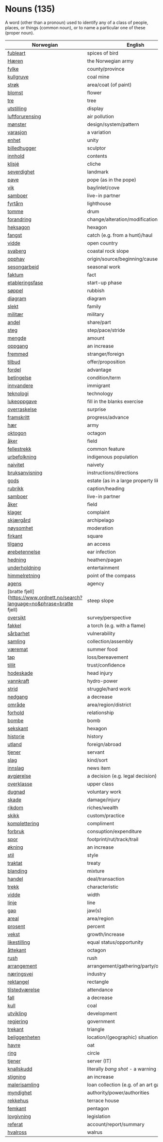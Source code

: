 # Nouns (135)

A word (other than a pronoun) used to identify any of a class of people, places, or things (common noun), or to name a particular one of these (proper noun).

| Norwegian | English | Gender |
| --- | --- | --- |
| [fubleart](https://www.ordnett.no/search?language=no&phrase=fubleart) | spices of bird | m/f |
| [Hæren](https://www.ordnett.no/search?language=no&phrase=Hæren) | the Norwegian army | m |
| [fylke](https://www.ordnett.no/search?language=no&phrase=fylke) | county/province | i |
| [kullgruve](https://www.ordnett.no/search?language=no&phrase=kullgruve) | coal mine | m |
| [strøk](https://www.ordnett.no/search?language=no&phrase=strøk) | area/coat (of paint) | i |
| [blomst](https://www.ordnett.no/search?language=no&phrase=blomst) | flower | m |
| [tre](https://www.ordnett.no/search?language=no&phrase=tre) | tree | i |
| [utstilling](https://www.ordnett.no/search?language=no&phrase=utstilling) | display | m |
| [luftforurensing](https://www.ordnett.no/search?language=no&phrase=luftforurensing) | air pollution | m |
| [mønster](https://www.ordnett.no/search?language=no&phrase=mønster) | design/system/pattern | i |
| [varasjon](https://www.ordnett.no/search?language=no&phrase=varasjon) | a variation | m |
| [enhet](https://www.ordnett.no/search?language=no&phrase=enhet) | unity | m |
| [billedhugger](https://www.ordnett.no/search?language=no&phrase=billedhugger) | sculptor | m |
| [innhold](https://www.ordnett.no/search?language=no&phrase=innhold) | contents | i |
| [klisjé](https://www.ordnett.no/search?language=no&phrase=klisjé) | cliche | m |
| [severdighet](https://www.ordnett.no/search?language=no&phrase=severdighet) | landmark | m |
| [pave](https://www.ordnett.no/search?language=no&phrase=pave) | pope (as in the pope) | m |
| [vik](https://www.ordnett.no/search?language=no&phrase=vik) | bay/inlet/cove | m |
| [samboer](https://www.ordnett.no/search?language=no&phrase=samboer) | live-in partner | m |
| [fyrtårn](https://www.ordnett.no/search?language=no&phrase=fyrtårn) | lighthouse | i |
| [tomme](https://www.ordnett.no/search?language=no&phrase=tomme) | drum | m |
| [forandring](https://www.ordnett.no/search?language=no&phrase=forandring) | change/alteration/modification | m |
| [heksagon](https://www.ordnett.no/search?language=no&phrase=heksagon) | hexagon | m |
| [fangst](https://www.ordnett.no/search?language=no&phrase=fangst) | catch (e.g. from a hunt)/haul | m |
| [vidde](https://www.ordnett.no/search?language=no&phrase=vidde) | open country | m |
| [svaberg](https://www.ordnett.no/search?language=no&phrase=svaberg) | coastal rock slope | i |
| [opphav](https://www.ordnett.no/search?language=no&phrase=opphav) | origin/source/beginning/cause | i |
| [sesongarbeid](https://www.ordnett.no/search?language=no&phrase=sesongarbeid) | seasonal work | i |
| [faktum](https://www.ordnett.no/search?language=no&phrase=faktum) | fact | i |
| [etableringsfase](https://www.ordnett.no/search?language=no&phrase=etableringsfase) | start-up phase | m |
| [søppel](https://www.ordnett.no/search?language=no&phrase=søppel) | rubbish | i |
| [diagram](https://www.ordnett.no/search?language=no&phrase=diagram) | diagram | i |
| [slekt](https://www.ordnett.no/search?language=no&phrase=slekt) | family | m |
| [militær](https://www.ordnett.no/search?language=no&phrase=militær) | military | m |
| [andel](https://www.ordnett.no/search?language=no&phrase=andel) | share/part | m |
| [steg](https://www.ordnett.no/search?language=no&phrase=steg) | step/pace/stride | i |
| [mengde](https://www.ordnett.no/search?language=no&phrase=mengde) | amount | m |
| [oppgang](https://www.ordnett.no/search?language=no&phrase=oppgang) | an increase | m |
| [fremmed](https://www.ordnett.no/search?language=no&phrase=fremmed) | stranger/foreign | m |
| [tilbud](https://www.ordnett.no/search?language=no&phrase=tilbud) | offer/proposition | i |
| [fordel](https://www.ordnett.no/search?language=no&phrase=fordel) | advantage | m |
| [betingelse](https://www.ordnett.no/search?language=no&phrase=betingelse) | condition/term | m |
| [innvandere](https://www.ordnett.no/search?language=no&phrase=innvandere) | immigrant | m |
| [teknologi](https://www.ordnett.no/search?language=no&phrase=teknologi) | technology | m |
| [lukeoppgave](https://www.ordnett.no/search?language=no&phrase=lukeoppgave) | fill in the blanks exercise | m |
| [overraskelse](https://www.ordnett.no/search?language=no&phrase=overraskelse) | surprise | m |
| [framskritt](https://www.ordnett.no/search?language=no&phrase=framskritt) | progress/advance | i |
| [hær](https://www.ordnett.no/search?language=no&phrase=hær) | army | m |
| [oktogon](https://www.ordnett.no/search?language=no&phrase=oktogon) | octagon | m |
| [åker](https://www.ordnett.no/search?language=no&phrase=åker) | field | m |
| [fellestrekk](https://www.ordnett.no/search?language=no&phrase=fellestrekk) | common feature | i |
| [urbefolkning](https://www.ordnett.no/search?language=no&phrase=urbefolkning) | indigenous population | m |
| [naivitet](https://www.ordnett.no/search?language=no&phrase=naivitet) | naivety | m |
| [bruksanvisning](https://www.ordnett.no/search?language=no&phrase=bruksanvisning) | instructions/directions | m |
| [gods](https://www.ordnett.no/search?language=no&phrase=gods) | estate (as in a large property like a farm) | m/i |
| [rubrikk](https://www.ordnett.no/search?language=no&phrase=rubrikk) | caption/heading | m |
| [samboer](https://www.ordnett.no/search?language=no&phrase=samboer) | live-in partner | m |
| [åker](https://www.ordnett.no/search?language=no&phrase=åker) | field | m |
| [klager](https://www.ordnett.no/search?language=no&phrase=klager) | complaint | m |
| [skjærgård](https://www.ordnett.no/search?language=no&phrase=skjærgård) | archipelago | m |
| [nøysomhet](https://www.ordnett.no/search?language=no&phrase=nøysomhet) | moderation | m |
| [firkant](https://www.ordnett.no/search?language=no&phrase=firkant) | square | m |
| [tilgang](https://www.ordnett.no/search?language=no&phrase=tilgang) | an access | i |
| [ørebetennelse](https://www.ordnett.no/search?language=no&phrase=ørebetennelse) | ear infection | m |
| [hedning](https://www.ordnett.no/search?language=no&phrase=hedning) | heathen/pagan | m |
| [underholdning](https://www.ordnett.no/search?language=no&phrase=underholdning) | entertainment | m |
| [himmelretning](https://www.ordnett.no/search?language=no&phrase=himmelretning) | point of the compass | m |
| [agens](https://www.ordnett.no/search?language=no&phrase=agens) | agency | m |
| [bratte fjell](https://www.ordnett.no/search?language=no&phrase=bratte fjell) | steep slope | m |
| [oversikt](https://www.ordnett.no/search?language=no&phrase=oversikt) | survey/perspective | m |
| [fakkel](https://www.ordnett.no/search?language=no&phrase=fakkel) | a torch (e.g. with a flame) | m |
| [sårbarhet](https://www.ordnett.no/search?language=no&phrase=sårbarhet) | vulnerability | m |
| [samling](https://www.ordnett.no/search?language=no&phrase=samling) | collection/assembly | m |
| [væremat](https://www.ordnett.no/search?language=no&phrase=væremat) | summer food | m |
| [tap](https://www.ordnett.no/search?language=no&phrase=tap) | loss/bereavement | i |
| [tillit](https://www.ordnett.no/search?language=no&phrase=tillit) | trust/confidence | m |
| [hodeskade](https://www.ordnett.no/search?language=no&phrase=hodeskade) | head injury | m |
| [vannkraft](https://www.ordnett.no/search?language=no&phrase=vannkraft) | hydro-power | m |
| [strid](https://www.ordnett.no/search?language=no&phrase=strid) | struggle/hard work | m |
| [nedgang](https://www.ordnett.no/search?language=no&phrase=nedgang) | a decrease | m |
| [område](https://www.ordnett.no/search?language=no&phrase=område) | area/region/district | i |
| [forhold](https://www.ordnett.no/search?language=no&phrase=forhold) | relationship | i |
| [bombe](https://www.ordnett.no/search?language=no&phrase=bombe) | bomb | m |
| [sekskant](https://www.ordnett.no/search?language=no&phrase=sekskant) | hexagon | m |
| [historie](https://www.ordnett.no/search?language=no&phrase=historie) | history | m/f |
| [utland](https://www.ordnett.no/search?language=no&phrase=utland) | foreign/abroad | m |
| [tjener](https://www.ordnett.no/search?language=no&phrase=tjener) | servant | m |
| [slag](https://www.ordnett.no/search?language=no&phrase=slag) | kind/sort | i |
| [innslag](https://www.ordnett.no/search?language=no&phrase=innslag) | news item | i |
| [avgjørelse](https://www.ordnett.no/search?language=no&phrase=avgjørelse) | a decision (e.g. legal decision) | m |
| [overklasse](https://www.ordnett.no/search?language=no&phrase=overklasse) | upper class | m |
| [dugnad](https://www.ordnett.no/search?language=no&phrase=dugnad) | voluntary work | m |
| [skade](https://www.ordnett.no/search?language=no&phrase=skade) | damage/injury | m |
| [rikdom](https://www.ordnett.no/search?language=no&phrase=rikdom) | riches/wealth | m |
| [skikk](https://www.ordnett.no/search?language=no&phrase=skikk) | custom/practice | m |
| [komplettering](https://www.ordnett.no/search?language=no&phrase=komplettering) | compliment | m |
| [forbruk](https://www.ordnett.no/search?language=no&phrase=forbruk) | consuption/expenditure | i |
| [spor](https://www.ordnett.no/search?language=no&phrase=spor) | footprint/rut/track/trail | i |
| [økning](https://www.ordnett.no/search?language=no&phrase=økning) | an increase | m |
| [stil](https://www.ordnett.no/search?language=no&phrase=stil) | style | m |
| [traktat](https://www.ordnett.no/search?language=no&phrase=traktat) | treaty | m |
| [blanding](https://www.ordnett.no/search?language=no&phrase=blanding) | mixture | m |
| [handel](https://www.ordnett.no/search?language=no&phrase=handel) | deal/transaction | m |
| [trekk](https://www.ordnett.no/search?language=no&phrase=trekk) | characteristic | i |
| [vidde](https://www.ordnett.no/search?language=no&phrase=vidde) | width | m/f |
| [linje](https://www.ordnett.no/search?language=no&phrase=linje) | line | m |
| [gap](https://www.ordnett.no/search?language=no&phrase=gap) | jaw(s) | m |
| [areal](https://www.ordnett.no/search?language=no&phrase=areal) | area/region | i |
| [prosent](https://www.ordnett.no/search?language=no&phrase=prosent) | percent | m |
| [vekst](https://www.ordnett.no/search?language=no&phrase=vekst) | growth/increase | m |
| [likestilling](https://www.ordnett.no/search?language=no&phrase=likestilling) | equal status/opportunity | m |
| [åttekant](https://www.ordnett.no/search?language=no&phrase=åttekant) | octagon | m |
| [rush](https://www.ordnett.no/search?language=no&phrase=rush) | rush | i |
| [arrangement](https://www.ordnett.no/search?language=no&phrase=arrangement) | arrangement/gathering/party/organisation | i |
| [næringsvei](https://www.ordnett.no/search?language=no&phrase=næringsvei) | industry | m |
| [rektangel](https://www.ordnett.no/search?language=no&phrase=rektangel) | rectangle | i |
| [tilstedværelse](https://www.ordnett.no/search?language=no&phrase=tilstedværelse) | attendance | i |
| [fall](https://www.ordnett.no/search?language=no&phrase=fall) | a decrease | i |
| [kull](https://www.ordnett.no/search?language=no&phrase=kull) | coal | i |
| [utvikling](https://www.ordnett.no/search?language=no&phrase=utvikling) | development | m |
| [regjering](https://www.ordnett.no/search?language=no&phrase=regjering) | government | m |
| [trekant](https://www.ordnett.no/search?language=no&phrase=trekant) | triangle | m |
| [beliggenheten](https://www.ordnett.no/search?language=no&phrase=beliggenheten) | location/(geographic) situation | m/f |
| [havre](https://www.ordnett.no/search?language=no&phrase=havre) | oat | m |
| [ring](https://www.ordnett.no/search?language=no&phrase=ring) | circle | m |
| [tjener](https://www.ordnett.no/search?language=no&phrase=tjener) | server (IT) | m |
| [knallskudd](https://www.ordnett.no/search?language=no&phrase=knallskudd) | literally _bang shot_ - a warning shot gun | i |
| [stigning](https://www.ordnett.no/search?language=no&phrase=stigning) | an increase | m |
| [malerisamling](https://www.ordnett.no/search?language=no&phrase=malerisamling) | loan collection (e.g. of an art gallery) | m |
| [myndighet](https://www.ordnett.no/search?language=no&phrase=myndighet) | authority/power/authorities | m |
| [rekkehus](https://www.ordnett.no/search?language=no&phrase=rekkehus) | terrace house | i |
| [femkant](https://www.ordnett.no/search?language=no&phrase=femkant) | pentagon | m |
| [lovgivning](https://www.ordnett.no/search?language=no&phrase=lovgivning) | legislation | m |
| [referat](https://www.ordnett.no/search?language=no&phrase=referat) | account/report/summary | i |
| [hvalross](https://www.ordnett.no/search?language=no&phrase=hvalross) | walrus | m |

